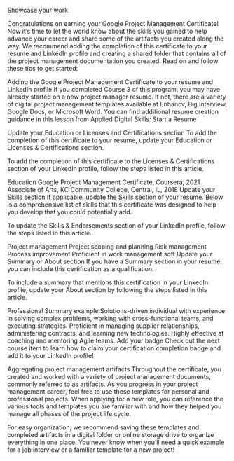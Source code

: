 Showcase your work

Congratulations on earning your Google Project Management Certificate! Now it’s time to let the world know about the skills you gained to help advance your career and share some of the artifacts you created along the way. We recommend adding the completion of this certificate to your resume and LinkedIn profile and creating a shared folder that contains all of the project management documentation you created. Read on and follow these tips to get started:

Adding the Google Project Management Certificate to your resume and LinkedIn profile
If you completed Course 3 of this program, you may have already started on a new project manager resume. If not, there are a variety of digital project management templates available at Enhancv, Big Interview, Google Docs, or Microsoft Word. You can find additional resume creation guidance in this lesson from Applied Digital Skills: Start a Resume

Update your Education or Licenses and Certifications section
To add the completion of this certificate to your resume, update your Education or Licenses & Certifications section.

To add the completion of this certificate to the Licenses & Certifications section of your LinkedIn profile, follow the steps listed in this article.  

Education  Google Project Management Certificate, Coursera, 2021 Associate of Arts, KC Community College, Central, IL, 2018
Update your Skills section
If applicable, update the Skills section of your resume. Below is a comprehensive list of skills that this certificate was designed to help you develop that you could potentially add.

To update the Skills & Endorsements section of your LinkedIn profile, follow the steps listed in this article. 

Project management  Project scoping and planning  Risk management  Process improvement     Proficient in work management soft
Update your Summary or About section
If you have a Summary section in your resume, you can include this certification as a qualification.

To include a summary that mentions this certification in your LinkedIn profile, update your About  section by following the steps listed in this article.

Professional Summary example:Solutions-driven individual with experience in solving complex problems, working with cross-functional teams, and executing strategies. Proficient in managing supplier relationships, administering contracts, and learning new technologies. Highly effective at coaching and mentoring Agile teams.
Add your badge
Check out the next course item to learn how to claim your certification completion badge and add it to your LinkedIn profile!

Aggregating project management artifacts
Throughout the certificate, you created and worked with a variety of project management documents, commonly referred to as artifacts. As you progress in your project management career, feel free to use these templates for personal and professional projects. When applying for a new role, you can reference the various tools and templates you are familiar with and how they helped you manage all phases of the project life cycle.

For easy organization, we recommend saving these templates and completed artifacts in a digital folder or online storage drive to organize everything in one place. You never know when you’ll need a quick example for a job interview or a familiar template for a new project!

